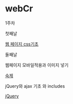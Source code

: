 # webCr

1주차 

첫째날 

[웹 페이지 css기초](1week/1day.txt)

둘째날

웹페이지 모바일적용과 이미지 넣기

[숙제](1week/2dayandhomework.txt.txt)

jQuery와 ajax 기초 와 includes

[jQuery](1week/2day-2)
